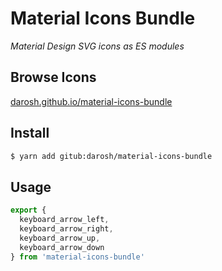 # Material Icons Bundle

_Material Design SVG icons as ES modules_

## Browse Icons

[darosh.github.io/material-icons-bundle](https://darosh.github.io/material-icons-bundle/)

## Install

```bash
$ yarn add gitub:darosh/material-icons-bundle
```

## Usage

```javascript
export {
  keyboard_arrow_left,
  keyboard_arrow_right,
  keyboard_arrow_up,
  keyboard_arrow_down
} from 'material-icons-bundle'
```
